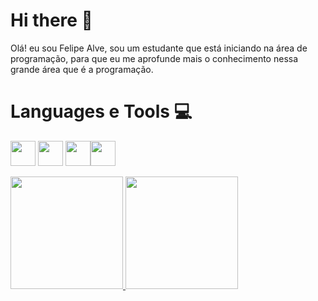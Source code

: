 <h1> Hi there 👋</h1>
<p>
  Olá! eu sou Felipe Alve, sou um estudante que está iniciando na área de programação,
  para que eu me aprofunde mais o conhecimento nessa grande área que é a programação.
</p>


<h1>Languages e Tools 💻</h1>

<img src="https://cdn.jsdelivr.net/gh/devicons/devicon@latest/icons/git/git-original.svg" width="40" height="40"/>   <img src="https://cdn.jsdelivr.net/gh/devicons/devicon@latest/icons/javascript/javascript-original.svg" width="40" height="40"/>  <img src="https://cdn.jsdelivr.net/gh/devicons/devicon@latest/icons/html5/html5-original.svg" width="40" height="40"/><img src="https://cdn.jsdelivr.net/gh/devicons/devicon@latest/icons/css3/css3-original.svg" width="40" height="40"/>



<div>
<a href="https://github.com/Darknesshot">
<img loading="lazy" height="180em" src="https://github-readme-stats.vercel.app/api/top-langs/?username=Darknesshot&layout=compact&langs_count=7&theme=dracula"/>
<img loading="lazy" height="180em" src="https://github-readme-stats.vercel.app/api?username=Darknesshot&show_icons=true&theme=dracula&include_all_commits=true&count_private=true"/>
</div>
